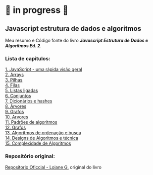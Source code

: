 # 🚧 in progress 🚧

## Javascript estrutura de dados e algoritmos 

Meu resumo e Código fonte do livro **_Javascript Estrutura de Dados e Algoritmos Ed. 2_**.


### Lista de capitulos:
  
[1. JavaScript - uma rápida visão geral](01-JavaScript-UmaRapidaVisaoGeral/README.md)    
[2. Arrays](02-VisãoGeralSobre_ECMAScript_e_TypeScript/README.md)       
[3. Pilhas](03-Arrays/README.md)  
[4. Filas](04-Pilhas/README.md)  
[5. Listas ligadas](05-Filas/README.md)    
[6. Conjuntos](06-Listas-ligadas/README.md)  
[7. Dicionários e hashes](07-Conjuntos/README.md)  
[8. Árvores](08-Dicionarios-e-hashes/README.md)  
[9. Grafos](09-Recursão/README.md)    
[10. Arvores](10-Arvores/README.md)  
[11. Padrões de algorítmos](11-Heap-Binário-e-Heap-Sort/README.md)  
[12. Grafos](12-Grafos/README.md)  
[13. Algoritmos de ordenação e busca](13-Algoritmos-de-ordenacao-e-busca/README.md)  
[14. Designs de Algoritmos e técnica](14-Designs-de-Algoritmos-e-Técnicas/README.md)  
[15. Complexidade de Algoritmos](15-Complexidade-de-algoritmos/README.md)  

### Repositório original:

[Repositorio Oficcial - Loiane G.](https://github.com/loiane/javascript-datastructures-algorithms/) original do livro
